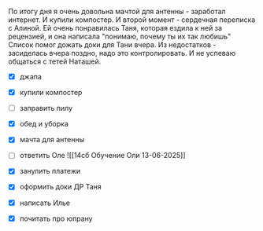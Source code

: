 По итогу дня я очень довольна мачтой для антенны - заработал интернет. И купили компостер.
И второй момент - сердечная переписка с Алиной. Ей очень понравилась Таня, которая ездила к ней за рецензией, и она написала "понимаю, почему ты их так любишь"
Список помог дожать доки для Тани вчера.
Из недостатков - засиделась вчера поздно, надо это контролировать. И не успеваю общаться с тетей Наташей.

- [x] джапа 
- [x] купили компостер
- [ ] заправить пилу
- [x] обед и уборка
- [x] мачта для антенны
- [ ] ответить Оле ![[14сб Обучение Оли 13-06-2025]]
- [x] занулить платежи
- [x] оформить доки ДР Таня
- [x] написать Илье
- [x] почитать про юпрану


